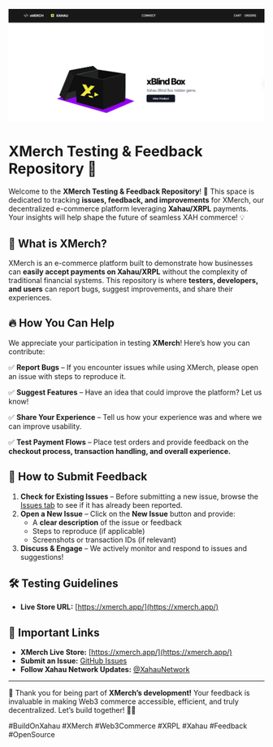 ![xMerch Banner](.github/images/xmerch-preproduction.png)
# XMerch Testing & Feedback Repository 🚀

Welcome to the **XMerch Testing & Feedback Repository**! 🎉 This space is dedicated to tracking **issues, feedback, and improvements** for XMerch, our decentralized e-commerce platform leveraging **Xahau/XRPL** payments. Your insights will help shape the future of seamless XAH commerce! 💡

## 📌 What is XMerch?
XMerch is an e-commerce platform built to demonstrate how businesses can **easily accept payments on Xahau/XRPL** without the complexity of traditional financial systems. This repository is where **testers, developers, and users** can report bugs, suggest improvements, and share their experiences.

## 🔥 How You Can Help
We appreciate your participation in testing **XMerch**! Here’s how you can contribute:

✅ **Report Bugs** – If you encounter issues while using XMerch, please open an issue with steps to reproduce it.

✅ **Suggest Features** – Have an idea that could improve the platform? Let us know!

✅ **Share Your Experience** – Tell us how your experience was and where we can improve usability.

✅ **Test Payment Flows** – Place test orders and provide feedback on the **checkout process, transaction handling, and overall experience.**

## 🚀 How to Submit Feedback

1. **Check for Existing Issues** – Before submitting a new issue, browse the [Issues tab](https://github.com/mworks-proj/xmerch-testing/issues) to see if it has already been reported.
2. **Open a New Issue** – Click on the **New Issue** button and provide:
   - A **clear description** of the issue or feedback
   - Steps to reproduce (if applicable)
   - Screenshots or transaction IDs (if relevant)
3. **Discuss & Engage** – We actively monitor and respond to issues and suggestions!

## 🛠️ Testing Guidelines
- **Live Store URL:** [https://xmerch.app/](https://xmerch.app/)

## 📌 Important Links
- **XMerch Live Store:** [https://xmerch.app/](https://xmerch.app/)
- **Submit an Issue:** [GitHub Issues](https://github.com/mworks-proj/xmerch-testing/issues)
- **Follow Xahau Network Updates:** [@XahauNetwork](https://twitter.com/XahauNetwork)

---

🙌 Thank you for being part of **XMerch’s development!** Your feedback is invaluable in making Web3 commerce accessible, efficient, and truly decentralized. Let’s build together! 🚀🔥

#BuildOnXahau #XMerch #Web3Commerce #XRPL #Xahau #Feedback #OpenSource

